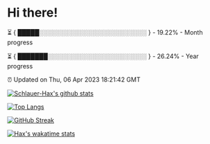 # Hi there!

⏳ { █████░░░░░░░░░░░░░░░░░░░░░░░░░ } - 19.22% - Month progress

⏳ { ███████░░░░░░░░░░░░░░░░░░░░░░░ } - 26.24% - Year progress

⏰ Updated on Thu, 06 Apr 2023 18:21:42 GMT


[![Schlauer-Hax's github stats](https://github-readme-stats.vercel.app/api?username=Schlauer-Hax&show_icons=true&theme=dark&count_private=true)](https://github.com/Schlauer-Hax)


[![Top Langs](https://github-readme-stats.vercel.app/api/top-langs/?username=Schlauer-Hax&layout=compact&theme=dark)](https://github.com/Schlauer-Hax?tab=repositories)

[![GitHub Streak](https://streak-stats.demolab.com?user=Schlauer-Hax&theme=dark)](https://git.io/streak-stats)

[![Hax's wakatime stats](https://github-readme-stats.vercel.app/api/wakatime?username=Hax&theme=dark)](https://wakatime.com/@Hax)

